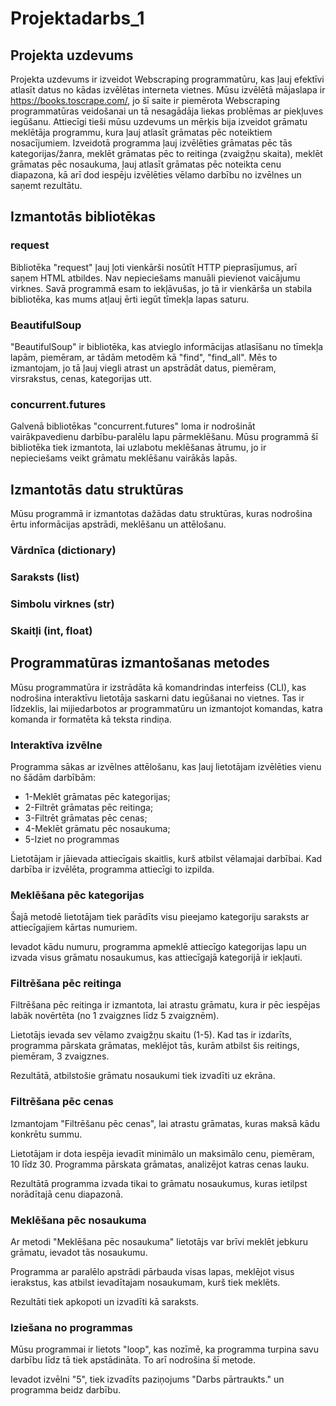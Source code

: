 # Projektadarbs_1
## Projekta uzdevums
Projekta uzdevums ir izveidot Webscraping programmatūru, kas ļauj efektīvi atlasīt datus no kādas izvēlētas interneta vietnes. 
Mūsu izvēlētā mājaslapa ir https://books.toscrape.com/, jo šī saite ir piemērota Webscraping programmatūras veidošanai un tā nesagādāja liekas problēmas ar piekļuves iegūšanu. Attiecīgi tieši mūsu uzdevums un mērķis bija izveidot grāmatu meklētāja programmu, kura ļauj atlasīt grāmatas pēc noteiktiem nosacījumiem. 
Izveidotā programma ļauj izvēlēties grāmatas pēc tās kategorijas/žanra, meklēt grāmatas pēc to reitinga (zvaigžņu skaita), meklēt grāmatas pēc nosaukuma, ļauj atlasīt grāmatas pēc noteikta cenu diapazona, kā arī dod iespēju izvēlēties vēlamo darbību no izvēlnes un saņemt rezultātu. 

## Izmantotās bibliotēkas
### request
Bibliotēka "request" ļauj ļoti vienkārši nosūtīt HTTP pieprasījumus, arī saņem HTML atbildes. Nav nepieciešams manuāli pievienot vaicājumu virknes.
Savā programmā esam to iekļāvušas, jo tā ir vienkārša un stabila bibliotēka, kas mums atļauj ērti iegūt tīmekļa lapas saturu.

### BeautifulSoup
"BeautifulSoup" ir bibliotēka, kas atvieglo informācijas atlasīšanu no tīmekļa lapām, piemēram, ar tādām metodēm kā "find", "find_all".
Mēs to izmantojam, jo tā ļauj viegli atrast un apstrādāt datus, piemēram, virsrakstus, cenas, kategorijas utt.

### concurrent.futures
Galvenā bibliotēkas "concurrent.futures" loma ir nodrošināt vairākpavedienu darbību-paralēlu lapu pārmeklēšanu. 
Mūsu programmā šī bibliotēka tiek izmantota, lai uzlabotu meklēšanas ātrumu, jo ir nepieciešams veikt grāmatu meklēšanu vairākās lapās.


## Izmantotās datu struktūras
Mūsu programmā ir izmantotas dažādas datu struktūras, kuras nodrošina ērtu informācijas apstrādi, meklēšanu un attēlošanu.
### Vārdnīca (dictionary)

### Saraksts (list)

### Simbolu virknes (str)

### Skaitļi (int, float)

## Programmatūras izmantošanas metodes
Mūsu programmatūra ir izstrādāta kā komandrindas interfeiss (CLI), kas nodrošina interaktīvu lietotāja saskarni datu iegūšanai no vietnes. Tas ir līdzeklis, lai mijiedarbotos ar programmatūru un izmantojot komandas, katra komanda ir formatēta kā teksta rindiņa. 
### Interaktīva izvēlne
Programma sākas ar izvēlnes attēlošanu, kas ļauj lietotājam izvēlēties vienu no šādām darbībām:
+ 1-Meklēt grāmatas pēc kategorijas;
+ 2-Filtrēt grāmatas pēc reitinga;
+ 3-Filtrēt grāmatas pēc cenas;
+ 4-Meklēt grāmatu pēc nosaukuma;
+ 5-Iziet no programmas

Lietotājam ir jāievada attiecīgais skaitlis, kurš atbilst vēlamajai darbībai. Kad darbība ir izvēlēta, programma attiecīgi to izpilda.
### Meklēšana pēc kategorijas
Šajā metodē lietotājam tiek parādīts visu pieejamo kategoriju saraksts ar attiecīgajiem kārtas numuriem. 

Ievadot kādu numuru, programma apmeklē attiecīgo kategorijas lapu un izvada visus grāmatu nosaukumus, kas attiecīgajā kategorijā ir iekļauti.
### Filtrēšana pēc reitinga
Filtrēšana pēc reitinga ir izmantota, lai atrastu grāmatu, kura ir pēc iespējas labāk novērtēta (no 1 zvaigznes līdz 5 zvaigznēm). 

Lietotājs ievada sev vēlamo zvaigžņu skaitu (1-5). Kad tas ir izdarīts, programma pārskata grāmatas, meklējot tās, kurām atbilst šis reitings, piemēram, 3 zvaigznes.

Rezultātā, atbilstošie grāmatu nosaukumi tiek izvadīti uz ekrāna.
### Filtrēšana pēc cenas
Izmantojam "Filtrēšanu pēc cenas", lai atrastu grāmatas, kuras maksā kādu konkrētu summu. 

Lietotājam ir dota iespēja ievadīt minimālo un maksimālo cenu, piemēram, 10 līdz 30. Programma pārskata grāmatas, analizējot katras cenas lauku. 

Rezultātā programma izvada tikai to grāmatu nosaukumus, kuras ietilpst norādītajā cenu diapazonā.
### Meklēšana pēc nosaukuma
Ar metodi "Meklēšana pēc nosaukuma" lietotājs var brīvi meklēt jebkuru grāmatu, ievadot tās nosaukumu. 

Programma ar paralēlo apstrādi pārbauda visas lapas, meklējot visus ierakstus, kas atbilst ievadītajam nosaukumam, kurš tiek meklēts. 

Rezultāti tiek apkopoti un izvadīti kā saraksts.
### Iziešana no programmas
Mūsu programmai ir lietots "loop", kas nozīmē, ka programma turpina savu darbību līdz tā tiek apstādināta. To arī nodrošina šī metode.

Ievadot izvēlni "5", tiek izvadīts paziņojums "Darbs pārtraukts." un programma beidz darbību.

